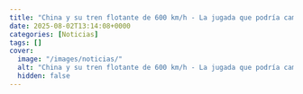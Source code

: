 ```yaml
---
title: "China y su tren flotante de 600 km/h - La jugada que podría cambiar los vuelos para siempre"
date: 2025-08-02T13:14:08+0000
categories: [Noticias]
tags: []
cover:
  image: "/images/noticias/"
  alt: "China y su tren flotante de 600 km/h - La jugada que podría cambiar los vuelos para siempre"
  hidden: false
---
```



